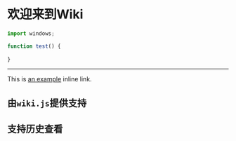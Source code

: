 <!-- TITLE: Home -->
<!-- SUBTITLE: A quick summary of Home -->

# 欢迎来到Wiki
```javascript
import windows;

function test() {
  
}
```


-----

This is [an example](http://example.com/ "Title") inline link.

## 由`wiki.js`提供支持

## 支持历史查看

## 